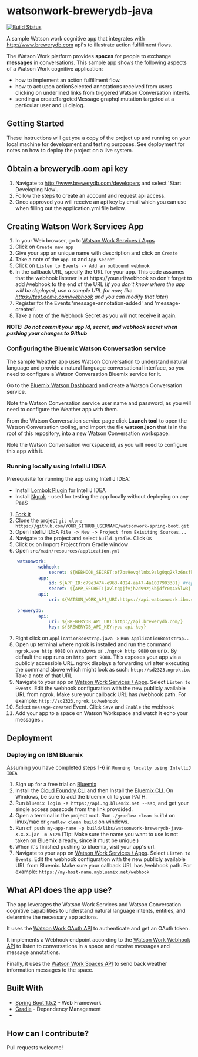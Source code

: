 # watsonwork-brewerydb-java

[![Build Status](https://travis-ci.org/watsonwork/watsonwork-brewerydb.svg)](https://travis-ci.org/watsonwork/watsonwork-brewerydb)

A sample Watson work cognitive app that integrates with http://www.brewerydb.com api's 
to illustrate action fulfillment flows.

The Watson Work platform provides **spaces** for people to exchange
**messages** in conversations. This sample app shows the following
aspects of a Watson Work cognitive application:

* how to implement an action fulfillment flow.
* how to act upon actionSelected annotations received from users clicking on underlined links from triggered Watson Conversation intents.
* sending a createTargetedMessage graphql mutation targeted at a particular user and ui dialog.

## Getting Started

These instructions will get you a copy of the project up and running on your local machine for development and testing purposes. 
See deployment for notes on how to deploy the project on a live system.

## Obtain a brewerydb.com api key

1. Navigate to http://www.brewerydb.com/developers and select 'Start Developing Now'.
2. Follow the steps to create an account and request api access.
3. Once approved you will receive an api key by email which you can use when filling out the application.yml file below.

## Creating Watson Work Services App

1. In your Web browser, go to [Watson Work Services / Apps](https://developer.watsonwork.ibm.com/apps)
2. Click on `Create new app`
3. Give your app an unique name with description and click on `Create`
4. Take a note of the `App ID` and `App Secret`
5. Click on `Listen to Events -> Add an outbound webhook`
6. In the callback URL, specify the URL for your app. This code assumes that the webhook listener is at https://yoururl/webhook so don't forget to add /webhook to the end of the URL (_if you don't know where the app will be deployed, use a sample URL for now, like https://test.acme.com/webhook and you can modify that later_)
7. Register for the Events 'message-annotation-added' and 'message-created'.
8. Take a note of the Webhook Secret as you will not receive it again.

**NOTE:** _**Do not commit your app Id, secret, and webhook secret when pushing your changes to Github**_

### Configuring the Bluemix Watson Conversation service

The sample Weather app uses Watson Conversation to understand natural
language and provide a natural language conversational interface, so
you need to configure a Watson Conversation Bluemix service for it.

Go to the
[Bluemix Watson Dashboard](https://console.ng.bluemix.net/dashboard/watson)
and create a Watson Conversation service.

Note the Watson Conversation service user name and password, as you will
need to configure the Weather app with them.

From the Watson Conversation service page click **Launch tool** to open
the Watson Conversation tooling, and import the file **watson.json** that 
is in the root of this repository, into a new Watson Conversation workspace.

Note the Watson Conversation workspace id, as you will need to configure this
app with it.

### Running locally using IntelliJ IDEA

Prerequisite for running the app using IntelliJ IDEA:
- Install [Lombok Plugin](https://plugins.jetbrains.com/plugin/6317-lombok-plugin) for IntelliJ IDEA
- Install [Ngrok](https://ngrok.com/) - used for testing the app locally without deploying on any PaaS

1. [Fork it](https://github.com/watsonwork/watsonwork-spring-boot/fork)
2. Clone the project `git clone https://github.com/YOUR_GITHUB_USERNAME/watsonwork-spring-boot.git`
3. Open IntelliJ IDEA `File -> New -> Project from Exisiting Sources... `
4. Navigate to the project and select `build.gradle`. Click `OK`
5. Click `OK` on Import Project from Gradle window
6. Open `src/main/resources/application.yml`

```yaml
    watsonwork:
            webhook:
                secret: ${WEBHOOK_SECRET:of7bs9evq4lnbi9slg0qq2k7z6nsfk7y} #replace of7bs9evq4lnbi9slg0qq2k7z6nsfk7y with your webhook secret 
            app:
                id: ${APP_ID:c79e3474-e963-4024-aa47-4a1087903381} #replace c79e3474-e963-4024-aa47-4a1087903381 with your app Id 
                secret: ${APP_SECRET:javltqgjfvjh2d99zj5bjdfr0q4x5lw3} #replace javltqgjfvjh2d99zj5bjdfr0q4x5lw3 with your app secret 
            api:
                uri: ${WATSON_WORK_API_URI:https://api.watsonwork.ibm.com} 
                
    brewerydb:
            api:
                uri: ${BREWERYDB_API_URI:http://api.brewerydb.com/}
                key: ${BREWERYDB_API_KEY:you-api-key}                
 ```
7. Right click on `ApplicationBoostrap.java` `->` `Run ApplicationBootstrap..`
8. Open up terminal where ngrok is installed and run the command `ngrok.exe http 9080` on windows or `./ngrok http 9080` on unix. By default the app runs on `http port 9080`. This exposes your app via a publicly accessible URL. ngrok displays a forwarding url after executing the command above which might look as such: `http://sd2323.ngrok.io`. Take a note of that URL
9. Navigate to your app on [Watson Work Services / Apps](https://developer.watsonwork.ibm.com/apps). Select `Listen to Events`. Edit the webhook configuration with the new publicly available URL from ngrok. Make sure your callback URL has /webhook path. For example: `http://sd2323.ngrok.io/webhook`
10. Select `message-created` Event. Click `Save` and `Enable` the webhook
11. Add your app to a space on Watson Workspace and watch it echo your messages..

## Deployment

### Deploying  on IBM Bluemix

Assuming you have completed steps 1-6 in `Running locally using IntelliJ IDEA`

1. Sign up for a free trial on [Bluemix](https://console.ng.bluemix.net/)
2. Install the [Cloud Foundry CLI](https://github.com/cloudfoundry/cli/releases) and then Install the [Bluemix CLI](http://clis.ng.bluemix.net/ui/home.html). On Windows, be sure to add the bluemix cli to your PATH.
3. Run `bluemix login -a https://api.ng.bluemix.net --sso`, and get your single access passcode from the link provdided.
4. Open a terminal in the project root. Run `./gradlew clean build` on linux/mac or `gradlew clean build` on windows.
5. Run `cf push my-app-name -p build/libs/watsonwork-brewerydb-java-X.X.X.jar -m 512m` (Tip: Make sure the name you want to use is not taken on Bluemix already, since it must be unique.)
6. When it's finished pushing to bluemix, visit your app's url.
7. Navigate to your app on [Watson Work Services / Apps](https://developer.watsonwork.ibm.com/apps). Select `Listen to Events`. Edit the webhook configuration with the new publicly available URL from Bluemix. Make sure your callback URL has /webhook path. For example: `https://my-host-name.mybluemix.net/webhook`


## What API does the app use?

The app leverages the Watson Work Services and Watson Conversation
cognitive capabilities to understand natural language intents, entities,
and determine the necessary app actions.

It uses the [Watson Work OAuth API](https://workspace.ibm.com/developer/docs)
to authenticate and get an OAuth token.

It implements a Webhook endpoint according to the
[Watson Work Webhook API](https://workspace.ibm.com/developer/docs) to
listen to conversations in a space and receive messages and message
annotations.

Finally, it uses the [Watson Work Spaces API](https://workspace.ibm.com/developer/docs)
to send back weather information messages to the space.

## Built With

* [Spring Boot 1.5.2](https://projects.spring.io/spring-boot) - Web Framework
* [Gradle](https://gradle.org/) - Dependency Management
* 
## How can I contribute?

Pull requests welcome!
